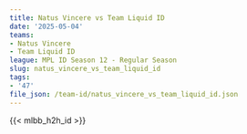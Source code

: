 ```yaml
---
title: Natus Vincere vs Team Liquid ID
date: '2025-05-04'
teams:
- Natus Vincere
- Team Liquid ID
league: MPL ID Season 12 - Regular Season
slug: natus_vincere_vs_team_liquid_id
tags:
- '47'
file_json: /team-id/natus_vincere_vs_team_liquid_id.json
---
```


{{< mlbb_h2h_id >}}
